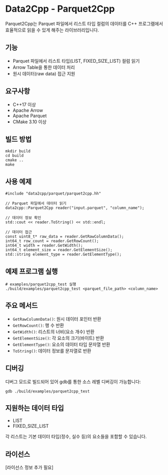 # Data2Cpp - Parquet2Cpp

Parquet2Cpp는 Parquet 파일에서 리스트 타입 컬럼의 데이터를 C++ 프로그램에서 효율적으로 읽을 수 있게 해주는 라이브러리입니다.

## 기능
- Parquet 파일에서 리스트 타입(LIST, FIXED_SIZE_LIST) 컬럼 읽기
- Arrow Table을 통한 데이터 처리
- 원시 데이터(raw data) 접근 지원

## 요구사항
- C++17 이상
- Apache Arrow
- Apache Parquet
- CMake 3.10 이상

## 빌드 방법

    mkdir build
    cd build
    cmake ..
    make

## 사용 예제

    #include "data2cpp/parquet/parquet2cpp.hh"

    // Parquet 파일에서 데이터 읽기
    data2cpp::Parquet2Cpp reader("input.parquet", "column_name");

    // 데이터 정보 확인
    std::cout << reader.ToString() << std::endl;

    // 데이터 접근
    const uint8_t* raw_data = reader.GetRawColumnData();
    int64_t row_count = reader.GetRowCount();
    int64_t width = reader.GetWidth();
    int64_t element_size = reader.GetElementSize();
    std::string element_type = reader.GetElementType();

## 예제 프로그램 실행

    # examples/parquet2cpp_test 실행
    ./build/examples/parquet2cpp_test <parquet_file_path> <column_name>

## 주요 메서드

- `GetRawColumnData()`: 원시 데이터 포인터 반환
- `GetRowCount()`: 행 수 반환
- `GetWidth()`: 리스트의 너비(요소 개수) 반환
- `GetElementSize()`: 각 요소의 크기(바이트) 반환
- `GetElementType()`: 요소의 데이터 타입 문자열 반환
- `ToString()`: 데이터 정보를 문자열로 반환

## 디버깅

디버그 모드로 빌드되어 있어 gdb를 통한 소스 레벨 디버깅이 가능합니다:

    gdb ./build/examples/parquet2cpp_test

## 지원하는 데이터 타입
- LIST
- FIXED_SIZE_LIST

각 리스트는 기본 데이터 타입(정수, 실수 등)의 요소들을 포함할 수 있습니다.

## 라이선스
[라이선스 정보 추가 필요] 